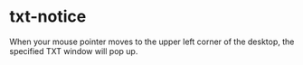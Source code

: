 # txt-notice
When your mouse pointer moves to the upper left corner of the desktop, the specified TXT window will pop up.
